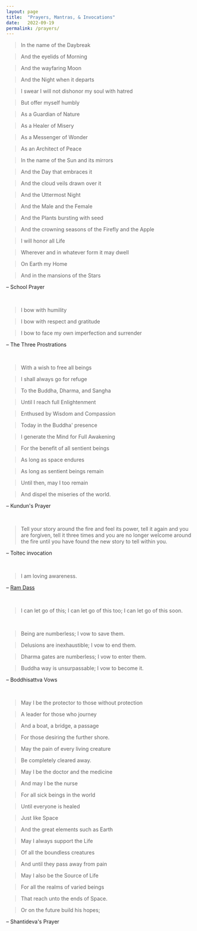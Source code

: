 ```yaml
---
layout: page
title:  "Prayers, Mantras, & Invocations"
date:   2022-09-19
permalink: /prayers/
---
```


> In the name of the Daybreak

> And the eyelids of Morning

> And the wayfaring Moon

> And the Night when it departs

> I swear I will not dishonor my soul with hatred

> But offer myself humbly

> As a Guardian of Nature

> As a Healer of Misery

> As a Messenger of Wonder

> As an Architect of Peace

> In the name of the Sun and its mirrors

> And the Day that embraces it

> And the cloud veils drawn over it

> And the Uttermost Night

> And the Male and the Female

> And the Plants bursting with seed

> And the crowning seasons of the Firefly and the Apple

> I will honor all Life

> Wherever and in whatever form it may dwell

> On Earth my Home

> And in the mansions of the Stars

– School Prayer

<br>

> I bow with humility

> I bow with respect and gratitude

> I bow to face my own imperfection and surrender

– The Three Prostrations

<br>


> With a wish to free all beings

> I shall always go for refuge

> To the Buddha, Dharma, and Sangha

> Until I reach full Enlightenment

> Enthused by Wisdom and Compassion

> Today in the Buddha' presence

> I generate the Mind for Full Awakening

> For the benefit of all sentient beings

> As long as space endures

> As long as sentient beings remain

> Until then, may I too remain

> And dispel the miseries of the world.

– Kundun's Prayer

<br>

> Tell your story around the fire and feel its power, tell it again and you are forgiven, tell it three times and you are no longer welcome around the fire until you have found the new story to tell within you.  

– Toltec invocation

<br>

> I am loving awareness.

– [Ram Dass](https://en.wikipedia.org/wiki/Ram_Dass)

<br>

> I can let go of this; I can let go of this too; I can let go of this soon.

<br>

> Being are numberless; I vow to save them.

> Delusions are inexhaustible; I vow to end them.

> Dharma gates are numberless; I vow to enter them.

> Buddha way is unsurpassable; I vow to become it.

– Boddhisattva Vows

<br>


> May I be the protector to those without protection

> A leader for those who journey

> And a boat, a bridge, a passage

> For those desiring the further shore.

> May the pain of every living creature

> Be completely cleared away.

> May I be the doctor and the medicine

> And may I be the nurse

> For all sick beings in the world

> Until everyone is healed

> Just like Space

> And the great elements such as Earth

> May I always support the Life

> Of all the boundless creatures

> And until they pass away from pain

> May I also be the Source of Life

> For all the realms of varied beings

> That reach unto the ends of Space.

> Or on the future build his hopes;

– Shantideva's Prayer

<br>
